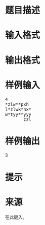 

# 题目描述



# 输入格式



# 输出格式



# 样例输入


<pre>4
*zlw**pxh 
l*zlwk*hx*
w*tyy**yyy
       zzl</pre>

# 样例输出


3

# 提示



# 来源


<p>
	在此键入。
</p>
